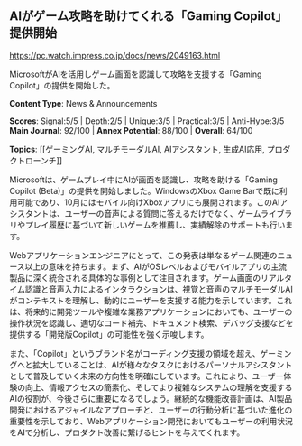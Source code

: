 ## AIがゲーム攻略を助けてくれる「Gaming Copilot」提供開始

https://pc.watch.impress.co.jp/docs/news/2049163.html

MicrosoftがAIを活用しゲーム画面を認識して攻略を支援する「Gaming Copilot」の提供を開始した。

**Content Type**: News & Announcements

**Scores**: Signal:5/5 | Depth:2/5 | Unique:3/5 | Practical:3/5 | Anti-Hype:3/5
**Main Journal**: 92/100 | **Annex Potential**: 88/100 | **Overall**: 64/100

**Topics**: [[ゲーミングAI, マルチモーダルAI, AIアシスタント, 生成AI応用, プロダクトローンチ]]

Microsoftは、ゲームプレイ中にAIが画面を認識し、攻略を助ける「Gaming Copilot (Beta)」の提供を開始しました。WindowsのXbox Game Barで既に利用可能であり、10月にはモバイル向けXboxアプリにも展開されます。このAIアシスタントは、ユーザーの音声による質問に答えるだけでなく、ゲームライブラリやプレイ履歴に基づいて新しいゲームを推薦し、実績解除のサポートも行います。

Webアプリケーションエンジニアにとって、この発表は単なるゲーム関連のニュース以上の意味を持ちます。まず、AIがOSレベルおよびモバイルアプリの主流製品に深く統合される具体的な事例として注目されます。ゲーム画面のリアルタイム認識と音声入力によるインタラクションは、視覚と音声のマルチモーダルAIがコンテキストを理解し、動的にユーザーを支援する能力を示しています。これは、将来的に開発ツールや複雑な業務アプリケーションにおいても、ユーザーの操作状況を認識し、適切なコード補完、ドキュメント検索、デバッグ支援などを提供する「開発版Copilot」の可能性を強く示唆します。

また、「Copilot」というブランド名がコーディング支援の領域を超え、ゲーミングへと拡大していることは、AIが様々なタスクにおけるパーソナルアシスタントとして普及していく未来の方向性を明確にしています。これにより、ユーザー体験の向上、情報アクセスの簡素化、そしてより複雑なシステムの理解を支援するAIの役割が、今後さらに重要になるでしょう。継続的な機能改善計画は、AI製品開発におけるアジャイルなアプローチと、ユーザーの行動分析に基づいた進化の重要性を示しており、Webアプリケーション開発においてもユーザーの利用状況をAIで分析し、プロダクト改善に繋げるヒントを与えてくれます。